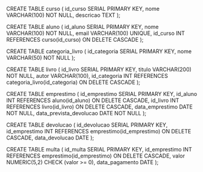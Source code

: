CREATE TABLE curso (
    id_curso SERIAL PRIMARY KEY,
    nome VARCHAR(100) NOT NULL,
    descricao TEXT
);

CREATE TABLE aluno (
    id_aluno SERIAL PRIMARY KEY,
    nome VARCHAR(100) NOT NULL,
    email VARCHAR(100) UNIQUE,
    id_curso INT REFERENCES curso(id_curso) ON DELETE CASCADE
);

CREATE TABLE categoria_livro (
    id_categoria SERIAL PRIMARY KEY,
    nome VARCHAR(50) NOT NULL
);

CREATE TABLE livro (
    id_livro SERIAL PRIMARY KEY,
    titulo VARCHAR(200) NOT NULL,
    autor VARCHAR(100),
    id_categoria INT REFERENCES categoria_livro(id_categoria) ON DELETE CASCADE
);

CREATE TABLE emprestimo (
    id_emprestimo SERIAL PRIMARY KEY,
    id_aluno INT REFERENCES aluno(id_aluno) ON DELETE CASCADE,
    id_livro INT REFERENCES livro(id_livro) ON DELETE CASCADE,
    data_emprestimo DATE NOT NULL,
    data_prevista_devolucao DATE NOT NULL
);

CREATE TABLE devolucao (
    id_devolucao SERIAL PRIMARY KEY,
    id_emprestimo INT REFERENCES emprestimo(id_emprestimo) ON DELETE CASCADE,
    data_devolucao DATE
);

CREATE TABLE multa (
    id_multa SERIAL PRIMARY KEY,
    id_emprestimo INT REFERENCES emprestimo(id_emprestimo) ON DELETE CASCADE,
    valor NUMERIC(5,2) CHECK (valor >= 0),
    data_pagamento DATE
);

